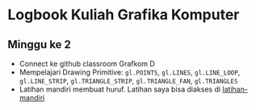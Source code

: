 # Logbook Kuliah Grafika Komputer
## Minggu ke 2

- Connect ke github classroom Grafkom D
- Mempelajari Drawing Primitive: `gl.POINTS`, `gl.LINES`, `gl.LINE_LOOP`, `gl.LINE_STRIP`, `gl.TRIANGLE_STRIP`, `gl.TRIANGLE_FAN`, `gl.TRIANGLES`
- Latihan mandiri membuat huruf. Latihan saya bisa diakses di [latihan-mandiri](/21914/latihan-mandiri)
